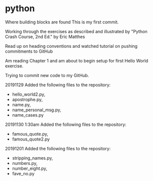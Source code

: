 # python

Where building blocks are found
This is my first commit.

Working through the exercises as described and illustrated by "Python Crash Course, 2nd Ed." by Eric Matthes

Read up on heading conventions and watched tutorial on pushing commitments to GitHub

Am reading Chapter 1 and am about to begin setup for first Hello World exercise.

Trying to commit new code to my GitHub.

20191129 Added the following files to the repository:
  - hello_world2.py,
  - apostrophe.py,
  - name.py,
  - name_personal_msg.py,
  - name_cases.py

20191130 1:30am Added the following files to the repository:
  - famous_quote.py,
  - famous_quote2.py
    
20191201 Added the following files to the repository:
  - stripping_names.py,
  - numbers.py,
  - number_eight.py,
  - fave_no.py
